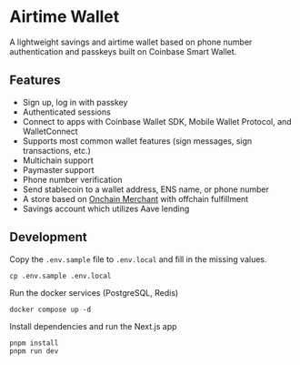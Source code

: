 # Airtime Wallet

A lightweight savings and airtime wallet based on phone number authentication and passkeys built on Coinbase Smart Wallet.

## Features
- Sign up, log in with passkey
- Authenticated sessions
- Connect to apps with Coinbase Wallet SDK, Mobile Wallet Protocol, and WalletConnect
- Supports most common wallet features (sign messages, sign transactions, etc.)
- Multichain support
- Paymaster support
- Phone number verification
- Send stablecoin to a wallet address, ENS name, or phone number
- A store based on [Onchain Merchant](https://github.com/stephancill/onchain-merchant) with offchain fulfillment
- Savings account which utilizes Aave lending

## Development

Copy the `.env.sample` file to `.env.local` and fill in the missing values.

```
cp .env.sample .env.local
```

Run the docker services (PostgreSQL, Redis)

```
docker compose up -d
```

Install dependencies and run the Next.js app

```
pnpm install
pnpm run dev
```


